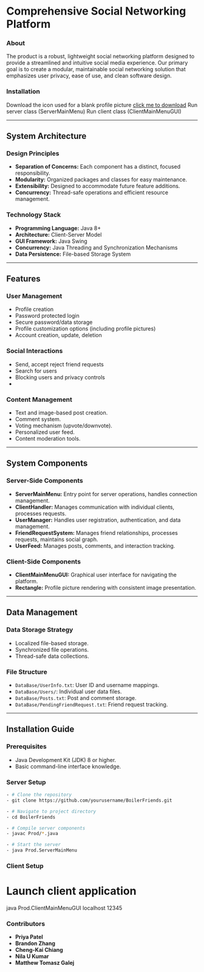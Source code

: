 # Comprehensive Social Networking Platform

### About
The product is a robust, lightweight social networking platform designed to provide a streamlined and intuitive social media experience. Our primary goal is to create a modular, maintainable social networking solution that emphasizes user privacy, ease of use, and clean software design.

### Installation 
Download the icon used for a blank profile picture [click me to download](https://github.com/priya2389/socialplatform/blob/main/icon.png)
Run server class (ServerMainMenu)
Run client class (ClientMainMenuGUI)

---

## System Architecture
### Design Principles
- **Separation of Concerns:** Each component has a distinct, focused responsibility.
- **Modularity:** Organized packages and classes for easy maintenance.
- **Extensibility:** Designed to accommodate future feature additions.
- **Concurrency:** Thread-safe operations and efficient resource management.

### Technology Stack
- **Programming Language:** Java 8+
- **Architecture:** Client-Server Model
- **GUI Framework:** Java Swing
- **Concurrency:** Java Threading and Synchronization Mechanisms
- **Data Persistence:** File-based Storage System

---

## Features

### User Management
- Profile creation
- Password protected login
- Secure password/data storage
- Profile customization options (including profile pictures)
- Account creation, update, deletion

### Social Interactions
- Send, accept reject friend requests
- Search for users
- Blocking users and privacy controls
- 

### Content Management
- Text and image-based post creation.
- Comment system.
- Voting mechanism (upvote/downvote).
- Personalized user feed.
- Content moderation tools.

---

## System Components

### Server-Side Components
- **ServerMainMenu:** Entry point for server operations, handles connection management.
- **ClientHandler:** Manages communication with individual clients, processes requests.
- **UserManager:** Handles user registration, authentication, and data management.
- **FriendRequestSystem:** Manages friend relationships, processes requests, maintains social graph.
- **UserFeed:** Manages posts, comments, and interaction tracking.

### Client-Side Components
- **ClientMainMenuGUI:** Graphical user interface for navigating the platform.
- **Rectangle:** Profile picture rendering with consistent image presentation.

---

## Data Management

### Data Storage Strategy
- Localized file-based storage.
- Synchronized file operations.
- Thread-safe data collections.

### File Structure
- `DataBase/UserInfo.txt`: User ID and username mappings.
- `DataBase/Users/`: Individual user data files.
- `DataBase/Posts.txt`: Post and comment storage.
- `DataBase/PendingFriendRequest.txt`: Friend request tracking.

---

## Installation Guide

### Prerequisites
- Java Development Kit (JDK) 8 or higher.
- Basic command-line interface knowledge.

### Server Setup
```bash
- # Clone the repository
- git clone https://github.com/yourusername/BoilerFriends.git

- # Navigate to project directory
- cd BoilerFriends

- # Compile server components
- javac Prod/*.java

- # Start the server
- java Prod.ServerMainMenu

```

### Client Setup
# Launch client application
java Prod.ClientMainMenuGUI localhost 12345


### Contributors
- **Priya Patel**
- **Brandon Zhang**
- **Cheng-Kai Chiang**
- **Nila U Kumar**
- **Matthew Tomasz Galej**

